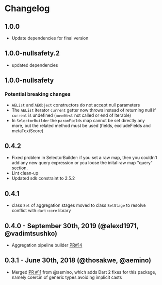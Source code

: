 # Changelog

## 1.0.0

- Update dependencies for final version

## 1.0.0-nullsafety.2

- updated dependencies

## 1.0.0-nullsafety

### Potential breaking changes

* `AEList` and `AEObject` constructors do not accept null parameters
* The `AEList` iterator `current` getter now throws instead of returning null if `current` is undefined (`moveNext` not called or end of Iterable)
* In `SelectorBuilder` the `paramFields` map cannot be set directly any more, but the related method must be used (fields, excludeFields and metaTextScore)

## 0.4.2

* Fixed problem in SelectorBuilder:
if you set a raw map, then you couldn't add any new query expression or you loose the inital raw map "query" section.
* Lint clean-up
* Updated sdk constraint to 2.5.2

## 0.4.1

* class `Set` of aggregation stages moved to class `SetStage` to resolve conflict with `dart:core` library

## 0.4.0 - September 30th, 2019 (@alexd1971, @vadimtsushko)

* Aggregation pipeline builder [PR#14](https://github.com/mongo-dart/mongo_dart_query/pull/14)

## 0.3.1 - June 30th, 2018 (@thosakwe, @aemino)

* Merged [PR #11](https://github.com/mongo-dart/mongo_dart_query/pull/11) from @aemino,
which adds Dart 2 fixes for this package, namely coercin of generic types avoiding implicit casts
